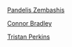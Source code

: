 [Pandelis Zembashis](http://twitter.com/pandelisz)

[Connor Bradley](http://www.google.com)

[Tristan Perkins](http://www.google.com)
